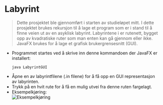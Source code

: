 # Labyrint
> Dette prosjektet ble gjennomført i starten av studieløpet mitt. I dette prosjektet brukes
> rekursjon til å lage et program som er i stand til å finne
> veien ut av en asyklisk labyrint. Labyrintene i er rutenett, bygget opp av kvadratiske
> ruter som man enten kan gå gjennom eller ikke.
> JavaFX brukes for å lage et grafisk brukergrensesnitt (GUI).

- Programmet startes ved å skrive inn denne kommandoen der JavaFX er installert:
  ```
  java LabyrintGUI
  ```
- Åpne en av labyrintfilene (.in filene) for å få opp en GUI representasjon av labyrinten.
- Trykk på en hvit rute for å få en mulig utvei fra denne ruten fargelagt.
- Eksempelkjøring:  
  ![Eksempelkjøring](eksempelkjøring.PNG)
